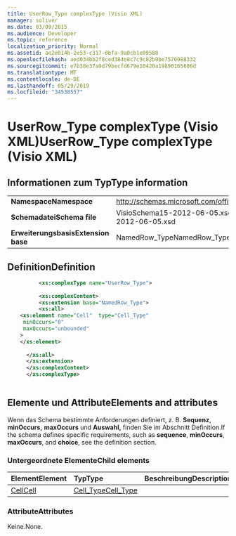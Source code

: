 ```yaml
---
title: UserRow_Type complexType (Visio XML)
manager: soliver
ms.date: 03/09/2015
ms.audience: Developer
ms.topic: reference
localization_priority: Normal
ms.assetid: ae2e014b-2e53-c317-0bfa-9a0cb1e09588
ms.openlocfilehash: aed034bb2f8ced384e8c7c9c82b9be7570988332
ms.sourcegitcommit: e7b38e37a9d79becfd679e10420a19890165606d
ms.translationtype: MT
ms.contentlocale: de-DE
ms.lasthandoff: 05/29/2019
ms.locfileid: "34538557"
---
```

# <a name="userrow_type-complextype-visio-xml"></a><span data-ttu-id="d0169-102">UserRow_Type complexType (Visio XML)</span><span class="sxs-lookup"><span data-stu-id="d0169-102">UserRow_Type complexType (Visio XML)</span></span>

## <a name="type-information"></a><span data-ttu-id="d0169-103">Informationen zum Typ</span><span class="sxs-lookup"><span data-stu-id="d0169-103">Type information</span></span>

|||
|:-----|:-----|
|<span data-ttu-id="d0169-104">**Namespace**</span><span class="sxs-lookup"><span data-stu-id="d0169-104">**Namespace**</span></span> <br/> |http://schemas.microsoft.com/office/visio/2011/1/core  <br/> |
|<span data-ttu-id="d0169-105">**Schemadatei**</span><span class="sxs-lookup"><span data-stu-id="d0169-105">**Schema file**</span></span> <br/> |<span data-ttu-id="d0169-106">VisioSchema15-2012-06-05.xsd</span><span class="sxs-lookup"><span data-stu-id="d0169-106">VisioSchema15-2012-06-05.xsd</span></span>  <br/> |
|<span data-ttu-id="d0169-107">**Erweiterungsbasis**</span><span class="sxs-lookup"><span data-stu-id="d0169-107">**Extension base**</span></span> <br/> |<span data-ttu-id="d0169-108">NamedRow_Type</span><span class="sxs-lookup"><span data-stu-id="d0169-108">NamedRow_Type</span></span>  <br/> |
   
## <a name="definition"></a><span data-ttu-id="d0169-109">Definition</span><span class="sxs-lookup"><span data-stu-id="d0169-109">Definition</span></span>

```XML
          <xs:complexType name="UserRow_Type">
          
          <xs:complexContent>
          <xs:extension base="NamedRow_Type">
          <xs:all>
    <xs:element name="Cell"  type="Cell_Type"
     minOccurs="0"
     maxOccurs="unbounded"
    >
    </xs:element>
    
      </xs:all>
      </xs:extension>
      </xs:complexContent>
      </xs:complexType>
      
```

## <a name="elements-and-attributes"></a><span data-ttu-id="d0169-110">Elemente und Attribute</span><span class="sxs-lookup"><span data-stu-id="d0169-110">Elements and attributes</span></span>

<span data-ttu-id="d0169-111">Wenn das Schema bestimmte Anforderungen definiert, z. B. **Sequenz**, **minOccurs,** **maxOccurs** und **Auswahl,** finden Sie im Abschnitt Definition.</span><span class="sxs-lookup"><span data-stu-id="d0169-111">If the schema defines specific requirements, such as **sequence**, **minOccurs**, **maxOccurs**, and **choice**, see the definition section.</span></span> 
  
### <a name="child-elements"></a><span data-ttu-id="d0169-112">Untergeordnete Elemente</span><span class="sxs-lookup"><span data-stu-id="d0169-112">Child elements</span></span>

|<span data-ttu-id="d0169-113">**Element**</span><span class="sxs-lookup"><span data-stu-id="d0169-113">**Element**</span></span>|<span data-ttu-id="d0169-114">**Typ**</span><span class="sxs-lookup"><span data-stu-id="d0169-114">**Type**</span></span>|<span data-ttu-id="d0169-115">**Beschreibung**</span><span class="sxs-lookup"><span data-stu-id="d0169-115">**Description**</span></span>|
|:-----|:-----|:-----|
|[<span data-ttu-id="d0169-116">Cell</span><span class="sxs-lookup"><span data-stu-id="d0169-116">Cell</span></span>](cell-element-user-defined-cells-sectionvisio-xml.md) <br/> |[<span data-ttu-id="d0169-117">Cell_Type</span><span class="sxs-lookup"><span data-stu-id="d0169-117">Cell_Type</span></span>](cell_type-complextypevisio-xml.md) <br/> ||
   
### <a name="attributes"></a><span data-ttu-id="d0169-118">Attribute</span><span class="sxs-lookup"><span data-stu-id="d0169-118">Attributes</span></span>

<span data-ttu-id="d0169-119">Keine.</span><span class="sxs-lookup"><span data-stu-id="d0169-119">None.</span></span>
  

